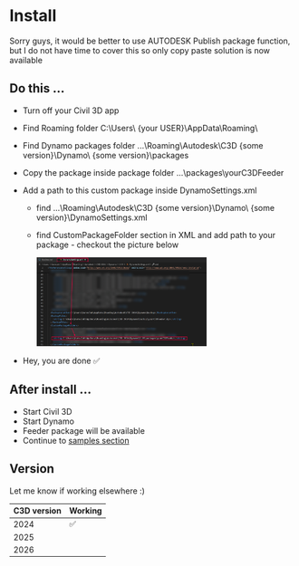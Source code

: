 # Install

Sorry guys, it would be better to use AUTODESK Publish package function, but I do not have time to cover this so only copy paste solution is now available

## Do this ...

- Turn off your Civil 3D app
- Find Roaming folder C:\Users\ {your USER}\AppData\Roaming\
- Find Dynamo packages folder ...\Roaming\Autodesk\C3D {some version}\Dynamo\ {some version}\packages
- Copy the package inside package folder ...\packages\yourC3DFeeder
- Add a path to this custom package inside DynamoSettings.xml

  - find ...\Roaming\Autodesk\C3D {some version}\Dynamo\ {some version}\DynamoSettings.xml
  - find CustomPackageFolder section in XML and add path to your package - checkout the picture below

    <img src="/pics/customPackage.png" width="300"/>

- Hey, you are done ✅

## After install ...

- Start Civil 3D
- Start Dynamo
- Feeder package will be available
- Continue to [samples section](../samples/corridor)

## Version

Let me know if working elsewhere :)

| C3D version | Working |
| ----------- | ------- |
| 2024        | ✅      |
| 2025        |         |
| 2026        |         |
